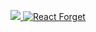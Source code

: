 <p align="center">
  <a href="https://lynxjs.org/blog/lynx-unlock-native-for-more.html">
   <img src="https://lynxjs.org/assets/blog/lynx-unlock-native-for-more.png" />
  </a>

  <a href="https://youtu.be/lGEMwh32socE">
    <img src="https://img.youtube.com/vi/lGEMwh32soc/0.jpg" alt="React Forget" />
  </a>
</p>

